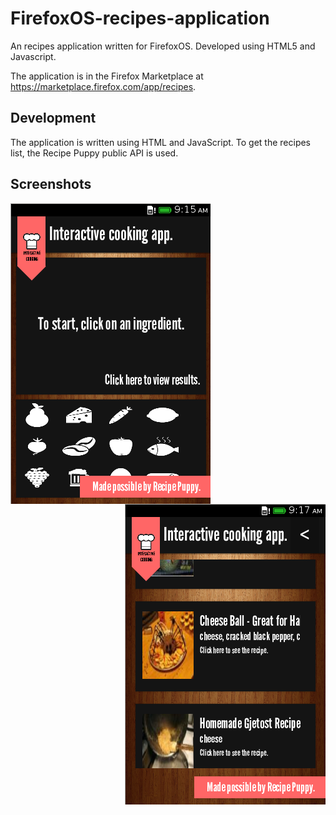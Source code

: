 FirefoxOS-recipes-application
=============================

An recipes application written for FirefoxOS. Developed using HTML5 and Javascript.

The application is in the Firefox Marketplace at https://marketplace.firefox.com/app/recipes.

Development
-----------

The application is written using HTML and JavaScript. To get the recipes list, the Recipe Puppy
public API is used.

Screenshots
-----------

<img src="screenshots/screenshot.png" style="float: left;" />
<img src="screenshots/screenshot1.png" style="float: right;" />
